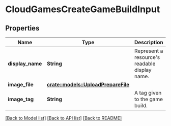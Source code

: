 # CloudGamesCreateGameBuildInput

## Properties

Name | Type | Description | Notes
------------ | ------------- | ------------- | -------------
**display_name** | **String** | Represent a resource's readable display name. | 
**image_file** | [**crate::models::UploadPrepareFile**](UploadPrepareFile.md) |  | 
**image_tag** | **String** | A tag given to the game build. | 

[[Back to Model list]](../README.md#documentation-for-models) [[Back to API list]](../README.md#documentation-for-api-endpoints) [[Back to README]](../README.md)


